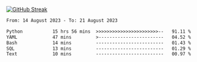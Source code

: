 [![GitHub Streak](https://streak-stats.demolab.com?user=renren-017&theme=sea&hide_border=true&background=DD272700)](https://git.io/streak-stats)

<!--START_SECTION:waka-->

```txt
From: 14 August 2023 - To: 21 August 2023

Python           15 hrs 56 mins  >>>>>>>>>>>>>>>>>>>>>>>--   91.11 %
YAML             47 mins         >------------------------   04.52 %
Bash             14 mins         -------------------------   01.43 %
SQL              13 mins         -------------------------   01.29 %
Text             10 mins         -------------------------   00.97 %
```

<!--END_SECTION:waka-->
